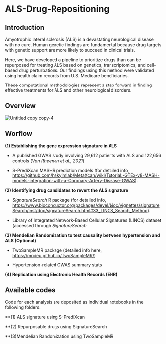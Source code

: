 # ALS-Drug-Repositioning



## Introduction

Amyotrophic lateral sclerosis (ALS) is a devastating neurological disease with no cure. Human genetic findings are fundamental because drug targets with genetic support are more likely to succeed in clinical trials. 

Here, we have developed a pipeline to prioritize drugs than can be repurposed for treating ALS based on genetics, transcriptomics, and cell-based drug perturbations. Our findings using this method were validated using health claim records from U.S. Medicare beneficiaries. 

These computational methodologies represent a step forward in finding effective treatments for ALS and other neurological disorders.


## Overview


![Untitled copy copy-4](https://user-images.githubusercontent.com/49964975/184063523-a1dfe4a2-efd5-4264-85f0-e4688d16a98b.png)



## Worflow

**(1) Establishing the gene expression signature in ALS**

- A published GWAS study involving 29,612 patients with ALS and 122,656 controls (*Van Rheenen et al., 2021*)
      
- S-PrediXcan MASHR prediction models (for detailed info, https://github.com/hakyimlab/MetaXcan/wiki/Tutorial:-GTEx-v8-MASH-models-integration-with-a-Coronary-Artery-Disease-GWAS).
      
**(2) Identifying drug candidates to revert the ALS signature**

- *SignatureSearch* R package (for detailed info, https://www.bioconductor.org/packages/devel/bioc/vignettes/signatureSearch/inst/doc/signatureSearch.html#33_LINCS_Search_Method).

- Library of Integrated Network-Based Cellular Signatures (LINCS) dataset (accessed through *SignatureSearch*

**(3) Mendelian Randomization to test causality between hypertension and ALS (Optional)**

- TwoSampleMR package (detailed info here, https://mrcieu.github.io/TwoSampleMR/)

- Hypertension-related GWAS summary stats


**(4) Replication using Electronic Health Records (EHR)**



## Available codes

Code for each analysis are deposited as individual notebooks in the following folders. 

**(1) ALS signature using S-PrediXcan


**(2) Repurposable drugs using SignatureSearch


**(3)Mendelian Randomization using TwoSampleMR


